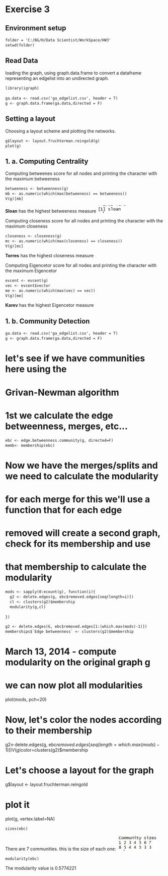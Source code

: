 # Exercise 3
## Environment setup
```{r}
folder = 'C:/BG/H/Data Scientist/WorkSpace/HW3'
setwd(folder)

```
## Read Data
 loading the graph, using graph.data.frame to convert a dataframe representing an edgelist into an undirected graph.
```
library(igraph)

ga.data <- read.csv('ga_edgelist.csv', header = T)
g <- graph.data.frame(ga.data,directed = F)
```

## Setting a layout
Choosing a layout scheme and plotting the networks.

```
g$layout <- layout.fruchterman.reingold(g)
plot(g)
```

## 1. a. Computing Centrality

Computing betweenes score for all nodes and printing the character with the maximum betweeness

```
betweeness <- betweenness(g)
mb <- as.numeric(which(max(betweeness) == betweeness))
V(g)[mb]
```
**Sloan** has the highest betweeness measure 
![sloan](https://github.com/yohayn/ex3/blob/master/Images/sloan.JPG)

Computing closeness score for all nodes and printing the character with the maximum closeness

```
closeness <- closeness(g)
mc <- as.numeric(which(max(closeness) == closeness))
V(g)[mc]
```

**Torres** has the highest closeness measure 

Computing	Eigencetor score for all nodes and printing the character with the maximum	Eigencetor

```
evcent <- evcent(g)
vec <- evcent$vector
me <- as.numeric(which(max(vec) == vec))
V(g)[me]
```

**Karev** has the highest Eigencetor measure 

## 1. b. Community Detection

```library(igraph)
ga.data <- read.csv('ga_edgelist.csv', header = T)
g <- graph.data.frame(ga.data,directed = F)
```
 
# let's see if we have communities here using the 
# Grivan-Newman algorithm
# 1st we calculate the edge betweenness, merges, etc...
```
ebc <- edge.betweenness.community(g, directed=F)
memb<- membership(ebc)
```

# Now we have the merges/splits and we need to calculate the modularity
# for each merge for this we'll use a function that for each edge
# removed will create a second graph, check for its membership and use
# that membership to calculate the modularity
```
mods <- sapply(0:ecount(g), function(i){
  g2 <- delete.edges(g, ebc$removed.edges[seq(length=i)])
  cl <- clusters(g2)$membership
  modularity(g,cl)
  
})
```

```
g2 <- delete.edges(G, ebc$removed.edges[1:(which.max(mods)-1)])
memberships$`Edge betweenness` <- clusters(g2)$membership

```
# March 13, 2014 - compute modularity on the original graph g 

# we can now plot all modularities
plot(mods, pch=20)

 
# Now, let's color the nodes according to their membership
g2<-delete.edges(g, ebc$removed.edges[seq(length=which.max(mods)-1)])
V(g)$color=clusters(g2)$membership
 
# Let's choose a layout for the graph
g$layout <- layout.fruchterman.reingold
 
# plot it
plot(g, vertex.label=NA)

```
sizes(ebc)
```
There are 7 communities. this is the size of each one:
![community sizes](https://github.com/yohayn/ex3/blob/master/Images/community_sizes.JPG)
```
modularity(ebc)
```
The modularity value is 0.5774221

